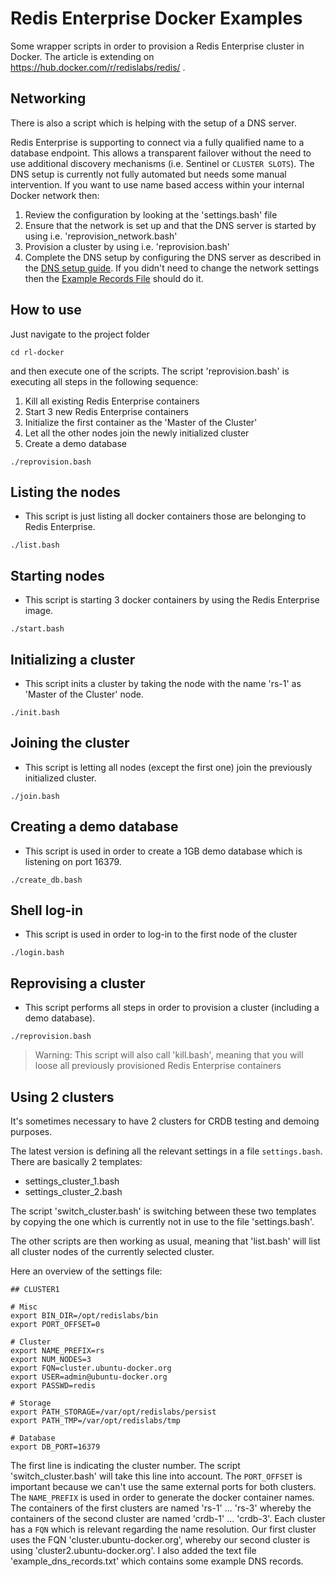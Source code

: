 # Redis Enterprise Docker Examples

Some wrapper scripts in order to provision a Redis Enterprise cluster in Docker. The article is extending on https://hub.docker.com/r/redislabs/redis/ .

## Networking

There is also a script which is helping with the setup of a DNS server. 

Redis Enterprise is supporting to connect via a fully qualified name to a database endpoint. This allows a transparent failover without the need to use additional discovery mechanisms (i.e. Sentinel or `CLUSTER SLOTS`). The DNS setup is currently not fully automated but needs some manual intervention. If you want to use name based access within your internal Docker network then:

1. Review the configuration by looking at the 'settings.bash' file
1. Ensure that the network is set up and that the DNS server is started by using i.e. 'reprovision_network.bash'
1. Provision a cluster by using i.e. 'reprovision.bash'
1. Complete the DNS setup by configuring the DNS server as described in the [DNS setup guide](https://github.com/nosqlgeek/rl-docker/blob/master/DNSSETUP.md). If you didn't need to change the network settings then the [Example Records File](https://github.com/nosqlgeek/rl-docker/blob/master/example_dns_records.txt) should do it.


## How to use

Just navigate to the project folder

```
cd rl-docker
```

and then execute one of the scripts. The script 'reprovision.bash' is executing all steps in the following sequence:

1. Kill all existing Redis Enterprise containers
1. Start 3 new Redis Enterprise containers
1. Initialize the first container as the 'Master of the Cluster'
1. Let all the other nodes join the newly initialized cluster
1. Create a demo database

```
./reprovision.bash
```

## Listing the nodes

* This script is just listing all docker containers those are belonging to Redis Enterprise.

```
./list.bash
```

## Starting nodes

* This script is starting 3 docker containers by using the Redis Enterprise image.

```
./start.bash
```

## Initializing a cluster

* This script inits a cluster by taking the node with the name 'rs-1' as 'Master of the Cluster' node.

```
./init.bash
```

## Joining the cluster

* This script is letting all nodes (except the first one) join the previously initialized cluster.

```
./join.bash
```

## Creating a demo database

* This script is used in order to create a 1GB demo database which is listening on port 16379.

```
./create_db.bash
```

## Shell log-in

* This script is used in order to log-in to the first node of the cluster

```
./login.bash
```

## Reprovising a cluster

* This script performs all steps in order to provision a cluster (including a demo database).

```
./reprovision.bash
```

> Warning: This script will also call 'kill.bash', meaning that you will loose all previously provisioned Redis Enterprise containers

## Using 2 clusters

It's sometimes necessary to have 2 clusters for CRDB testing and demoing purposes.

The latest version is defining all the relevant settings in a file `settings.bash`. There are basically 2 templates:

* settings_cluster_1.bash
* settings_cluster_2.bash

The script 'switch_cluster.bash' is switching between these two templates by copying the one which is currently not in use to the file 'settings.bash'.

The other scripts are then working as usual, meaning that 'list.bash' will list all cluster nodes of the currently selected cluster.

Here an overview of the settings file:

```
## CLUSTER1
  
# Misc
export BIN_DIR=/opt/redislabs/bin
export PORT_OFFSET=0

# Cluster
export NAME_PREFIX=rs
export NUM_NODES=3
export FQN=cluster.ubuntu-docker.org
export USER=admin@ubuntu-docker.org
export PASSWD=redis

# Storage
export PATH_STORAGE=/var/opt/redislabs/persist
export PATH_TMP=/var/opt/redislabs/tmp

# Database
export DB_PORT=16379
```

The first line is indicating the cluster number. The script 'switch_cluster.bash' will take this line into account. The `PORT_OFFSET` is important because we can't use the same external ports for both clusters. The `NAME_PREFIX` is used in order to generate the docker container names. The containers of the first clusters are named 'rs-1' ... 'rs-3' whereby the containers of the second cluster are named 'crdb-1' ... 'crdb-3'. Each cluster has a `FQN` which is relevant regarding the name resolution. Our first cluster uses the FQN 'cluster.ubuntu-docker.org', whereby our second cluster is using 'cluster2.ubuntu-docker.org'. I also added the text file 'example_dns_records.txt' which contains some example DNS records.
